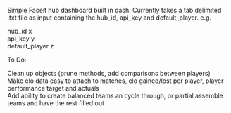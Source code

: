 Simple Faceit hub dashboard built in dash. Currently takes a tab delimited .txt file as input containing the hub_id, api_key and default_player. e.g.

hub_id  x  
api_key y  
default_player z  



To Do:  
  
Clean up objects (prune methods, add comparisons between players)  
Make elo data easy to attach to matches, elo gained/lost per player, player performance target and actuals  
Add ability to create balanced teams an cycle through, or partial assemble teams and have the rest filled out